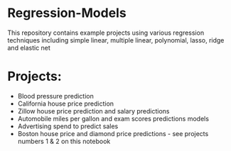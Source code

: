 # Regression-Models
This repository contains example projects using various regression techniques including simple linear, multiple linear, polynomial, lasso, ridge and elastic net

# Projects:
* Blood pressure prediction
* California house price prediction
* Zillow house price prediction and salary predictions
* Automobile miles per gallon and exam scores predictions models
* Advertising spend to predict sales
* Boston house price and diamond price predictions - see projects numbers 1 & 2 on this notebook
